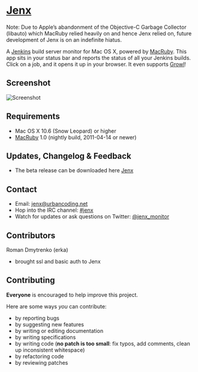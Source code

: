 # [Jenx](http://urbancoding.github.com/jenx/) #

Note: Due to Apple’s abandonment of the Objective-C Garbage Collector (libauto) which MacRuby 
relied heavily on and hence Jenx relied on, future development of Jenx is on an indefinite hiatus.

A [Jenkins](http://jenkins-ci.org/) build server monitor for Mac OS X, powered by [MacRuby](http://macruby.com/).
This app sits in your status bar and reports the status of all your Jenkins builds.
Click on a job, and it opens it up in your browser. It even supports [Growl](http://growl.info/)! 

Screenshot
------------

![Screenshot](http://f.cl.ly/items/0n1N0n2E1m1l2y0G0y1C/Screen%20shot%202011-12-09%20at%208.45.32%20AM.png)

Requirements
------------

* Mac OS X 10.6 (Snow Leopard) or higher
* [MacRuby](http://macruby.com/) 1.0 (nightly build, 2011-04-14 or newer)

Updates, Changelog & Feedback
------------

* The beta release can be downloaded here [Jenx](http://urbancoding.github.com/jenx/)

Contact
------------

* Email: jenx@urbancoding.net
* Hop into the IRC channel: [#jenx](irc://irc.freenode.net/#jenx)
* Watch for updates or ask questions on Twitter: [@jenx_monitor](https://twitter.com/#!/jenx_monitor)

Contributors
------------

Roman Dmytrenko (erka)

* brought ssl and basic auth to Jenx


Contributing
------------

**Everyone** is encouraged to help improve this project.

Here are some ways *you* can contribute:

* by reporting bugs
* by suggesting new features
* by writing or editing documentation
* by writing specifications
* by writing code (**no patch is too small**: fix typos, add comments, clean up inconsistent whitespace)
* by refactoring code
* by reviewing patches

